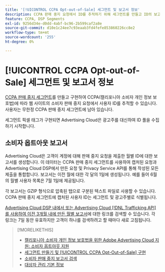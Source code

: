 ```yaml
---
title: '[!UICONTROL CCPA Opt-out-of-Sale] 세그먼트 및 보고서 정보'
description: CCPA 판매 중지 요청에서 ID를 추적하기 위해 세그먼트를 만들고 ID의 보고서를 검색하는 방법에 대해 알아봅니다.
feature: CCPA, DSP Segments
exl-id: 9256d34e-d0dd-4abf-bc96-2b599caf2a8e
source-git-commit: d10e1c24ee7c93eaab3fd4fefe853860226cc8e2
workflow-type: tm+mt
source-wordcount: '255'
ht-degree: 0%

---
```


# [!UICONTROL CCPA Opt-out-of-Sale] 세그먼트 및 보고서 정보

[CCPA 판매 중지 세그먼트](ccpa-opt-out-segment-create.md)를 만들고 구현하여 CCPA(캘리포니아 소비자 개인 정보 보호법)에 따라 웹 사이트의 소비자 판매 중지 요청에서 사용자 ID를 추적할 수 있습니다. 사용자는 무한정 CCPA 판매 중지 세그먼트에 남아 있습니다.

세그먼트 픽셀 태그가 구현되면 Advertising Cloud은 광고주를 대신하여 ID 풀을 수집하기 시작합니다.

## 소비자 옵트아웃 보고서

Advertising Cloud은 고객이 계정에 대해 판매 중지 요청을 제출한 월별 ID에 대한 보고서를 생성합니다. 이 데이터는 CCPA 판매 중지 세그먼트를 사용하여 캡처된 요청과 Advertising Cloud DSP에서 만든 요청 및 Privacy Service API를 통해 작성된 모든 제출을 통합합니다.  보고서는 이전 월에 대한 각 달의 1일에 생성됩니다. 예를 들어 6월의 월별 사용자 목록은 7월 1일에 제공됩니다.

각 보고서는 GZIP 형식으로 압축된 탭으로 구분된 텍스트 파일로 사용할 수 있습니다. CCPA 판매 중지 세그먼트에 캡처된 사용자 ID는 세그먼트 및 광고주별로 식별됩니다.

[Advertising Cloud DSP 내에서 또는 Advertising Cloud [!DNL Trafficking API]를 사용하여 이전 3개월 내에 만든 월별 보고서](ccpa-opt-out-segment-report-retrieve.md)에 대한 링크를 검색할 수 있습니다. 각 링크는 7일 동안 유효하지만 고객이 하나를 검색하려고 할 때마다 새로 고침됩니다.

>[!MORELIKETHIS]
>
>* [캘리포니아 소비자 개인 정보 보호법을 위한 Adobe Advertising Cloud 지원: 소비자 옵트아웃 지원](https://experienceleague.adobe.com/docs/advertising-cloud/privacy/ad-cloud-ccpa-opt-out-of-sale.html)
>* [세그먼트 만들기 및  [!UICONTROL CCPA Opt-Out-of-Sale] 구현](ccpa-opt-out-segment-create.md)
>* [소비자 판매 중지 보고서 검색](ccpa-opt-out-segment-report-retrieve.md)
>* [대상자 관리 기본 정보](audience-about.md)


